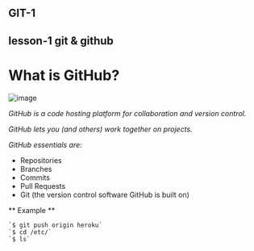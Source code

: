## GIT-1
## lesson-1 git & github

# What is GitHub?

![image](https://github.com/user-attachments/assets/06a50891-08c0-443b-a12f-a68b8c0c318f)

*GitHub is a code hosting platform for collaboration and version control.*

*GitHub lets you (and others) work together on projects.*

*GitHub essentials are:*
- Repositories
- Branches
- Commits
- Pull Requests
- Git (the version control software GitHub is built on)

** Example **

```
`$ git push origin heroku`
`$ cd /etc/`
`$ ls`
```
